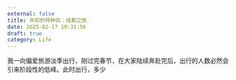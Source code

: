 ```yaml
---
external: false
title: 年初的特种兵：成都之旅
date: 2025-02-17 19:31:56
draft: true
category: Life
---
```


我一向偏爱旅游淡季出行，刚过完春节，在大家陆续奔赴完后，出行的人数必然会引来阶段性的低峰。此时出行，多少